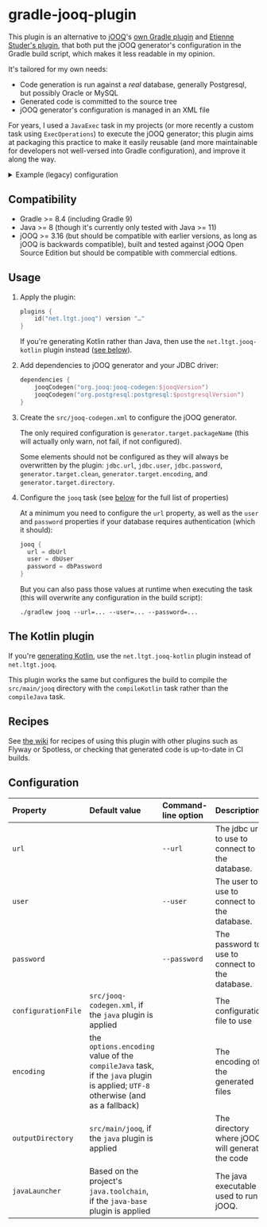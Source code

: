 # gradle-jooq-plugin

This plugin is an alternative to [jOOQ](https://www.jooq.org/)'s [own Gradle plugin](https://www.jooq.org/doc/latest/manual/code-generation/codegen-execution/codegen-gradle/) and [Etienne Studer's plugin](https://plugins.gradle.org/plugin/nu.studer.jooq), that both put the jOOQ generator's configuration in the Gradle build script, which makes it less readable in my opinion.

It's tailored for my own needs:

 * Code generation is run against a _real_ database, generally Postgresql, but possibly Oracle or MySQL
 * Generated code is committed to the source tree
 * jOOQ generator's configuration is managed in an XML file

For years, I used a `JavaExec` task in my projects (or more recently a custom task using `ExecOperations`) to execute the jOOQ generator; this plugin aims at packaging this practice to make it easily reusable (and more maintainable for developers not well-versed into Gradle configuration), and improve it along the way.

<details>
<summary>Example (legacy) configuration</summary>

```kotlin
val jooqCodegen by configurations.creating

dependencies {
    jooqCodegen("org.jooq:jooq-codegen:$jooqVersion")
    jooqCodegen("org.postgresql:postgresql:$postgresqlVersion")
}

val jooqOutputDir = file("src/main/jooq")

tasks {
    register<JavaExec>("jooq") {
        doFirst {
            project.delete(jooqOutputDir.listFiles())
        }

        classpath = jooqCodegen
        main = "org.jooq.codegen.GenerationTool"
        // The XML file uses ${...} placeholders for those
        systemProperties = mapOf(
            "db.url" to dbUrl,
            "db.user" to dbUser,
            "db.password" to dbPassword,
            "outputdir" to jooqOutputDir.path
        )
        args(file("src/jooq-codegen.xml"))
    }
}

sourceSets {
    main {
        java {
            srcDir(jooqOutputDir)
        }
    }
}
idea {
    module {
        generatedSourceDirs.add(jooqOutputDir)
    }
}
```

</details>

## Compatibility

 * Gradle >= 8.4 (including Gradle 9)
 * Java >= 8 (though it's currently only tested with Java >= 11)
 * jOOQ >= 3.16 (but should be compatible with earlier versions, as long as jOOQ is backwards compatible), built and tested against jOOQ Open Source Edition but should be compatible with commercial edtions.

## Usage

1. Apply the plugin:

   ```kotlin
   plugins {
       id("net.ltgt.jooq") version "…"
   }
   ```

   If you're generating Kotlin rather than Java, then use the `net.ltgt.jooq-kotlin` plugin instead ([see below](#kotlin)).

2. Add dependencies to jOOQ generator and your JDBC driver:

   ```kotlin
   dependencies {
       jooqCodegen("org.jooq:jooq-codegen:$jooqVersion")
       jooqCodegen("org.postgresql:postgresql:$postgresqlVersion")
   }
   ```

3. Create the `src/jooq-codegen.xml` to configure the jOOQ generator.

   The only required configuration is `generator.target.packageName` (this will actually only warn, not fail, if not configured).

   Some elements should not be configured as they will always be overwritten by the plugin: `jdbc.url`, `jdbc.user`, `jdbc.password`, `generator.target.clean`, `generator.target.encoding`, and `generator.target.directory`.

4. Configure the `jooq` task (see [below](#configuration "Configuration") for the full list of properties)

   At a minimum you need to configure the `url` property, as well as the `user` and `password` properties if your database requires authentication (which it should):

   ```kotlin
   jooq {
     url = dbUrl
     user = dbUser
     password = dbPassword
   }
   ```

   But you can also pass those values at runtime when executing the task (this will overwrite any configuration in the build script):

   ```shell
   ./gradlew jooq --url=... --user=... --password=...
   ```

## The Kotlin plugin <a name="kotlin"></a>

If you're [generating Kotlin](https://www.jooq.org/doc/latest/manual/code-generation/codegen-output-languages/kotlingenerator/), use the `net.ltgt.jooq-kotlin` plugin instead of `net.ltgt.jooq`.

This plugin works the same but configures the build to compile the `src/main/jooq` directory with the `compileKotlin` task rather than the `compileJava` task.

## Recipes

See [the wiki](https://github.com/tbroyer/gradle-jooq-plugin/wiki) for recipes of using this plugin with other plugins such as Flyway or Spotless, or checking that generated code is up-to-date in CI builds.

## Configuration

 Property | Default value | Command-line option | Description
:---------|:--------------|:--------------------|:-----------
`url`                | | `--url` | The jdbc url to use to connect to the database.
`user`               | | `--user` | The user to use to connect to the database.
`password`           | | `--password` | The password to use to connect to the database.
`configurationFile`  | `src/jooq-codegen.xml`, if the `java` plugin is applied | | The configuration file to use
`encoding`           | the `options.encoding` value of the `compileJava` task, if the `java` plugin is applied; `UTF-8` otherwise (and as a fallback) | | The encoding of the generated files
`outputDirectory`    | `src/main/jooq`, if the `java` plugin is applied | | The directory where jOOQ will generate the code
`javaLauncher`       | Based on the project's `java.toolchain`, if the `java-base` plugin is applied | | The java executable used to run jOOQ.
